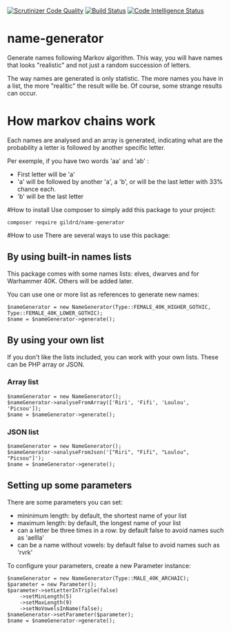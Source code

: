 [![Scrutinizer Code Quality](https://scrutinizer-ci.com/g/gildrd/name-generator/badges/quality-score.png?b=master)](https://scrutinizer-ci.com/g/gildrd/name-generator/?branch=master)
[![Build Status](https://scrutinizer-ci.com/g/gildrd/name-generator/badges/build.png?b=master)](https://scrutinizer-ci.com/g/gildrd/name-generator/build-status/master)
[![Code Intelligence Status](https://scrutinizer-ci.com/g/gildrd/name-generator/badges/code-intelligence.svg?b=master)](https://scrutinizer-ci.com/code-intelligence)

# name-generator
Generate names following Markov algorithm. This way, you will have names that looks "realistic" and not just a random succession of letters.

The way names are generated is only statistic. The more names you have in a list, the more "realitic" the result wille be. Of course, 
some strange results can occur.

# How markov chains work
Each names are analysed and an array is generated, indicating what are the probability a letter is followed by another specific letter.

Per exemple, if you have two words 'aa' and 'ab' :
* First letter will be 'a'
* 'a' will be followed by another 'a', a 'b', or will be the last letter with 33% chance each.
* 'b' will be the last letter


#How to install
Use composer to simply add this package to your project:

```
composer require gildrd/name-generator
```

#How to use
There are several ways to use this package:


## By using built-in names lists
This package comes with some names lists: elves, dwarves and for Warhammer 40K. Others will be added later.

You can use one or more list as references to generate new names:

```
$nameGenerator = new NameGenerator(Type::FEMALE_40K_HIGHER_GOTHIC, Type::FEMALE_40K_LOWER_GOTHIC);
$name = $nameGenerator->generate();
```

## By using your own list
If you don't like the lists included, you can work with your own lists. These can be PHP array or JSON.

### Array list
```
$nameGenerator = new NameGenerator();
$nameGenerator->analyseFromArray(['Riri', 'Fifi', 'Loulou', 'Picsou']);
$name = $nameGenerator->generate();
```

### JSON list
```
$nameGenerator = new NameGenerator();
$nameGenerator->analyseFromJson('["Riri", "Fifi", "Loulou", "Picsou"]');
$name = $nameGenerator->generate();
```

## Setting up some parameters
There are some parameters you can set:
* mininimum length: by default, the shortest name of your list
* maximum length: by default, the longest name of your list
* can a letter be three times in a row: by default false to avoid names such as 'aellla'
* can be a name without vowels: by default false to avoid names such as 'rvrk'

To configure your parameters, create a new Parameter instance:
```
$nameGenerator = new NameGenerator(Type::MALE_40K_ARCHAIC);
$parameter = new Parameter();
$parameter->setLetterInTriple(false)
    ->setMinLength(5)
    ->setMaxLength(9)
    ->setNoVowelsInName(false);
$nameGenerator->setParameter($parameter);
$name = $nameGenerator->generate();
```
